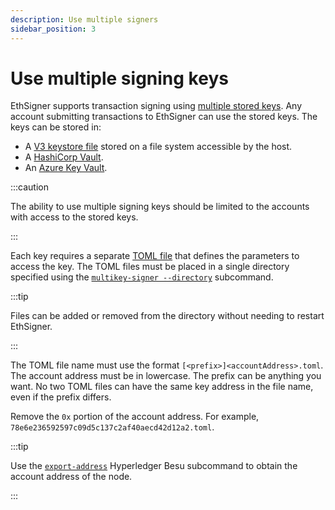 ```yaml
---
description: Use multiple signers
sidebar_position: 3
---
```


# Use multiple signing keys

EthSigner supports transaction signing using [multiple stored keys](../Tutorials/Multifile.md). Any account submitting transactions to EthSigner can use the stored keys. The keys can be stored in:

- A [V3 keystore file](../Tutorials/Multifile.md##create-password-and-key-files) stored on a file system accessible by the host.
- A [HashiCorp Vault](../HowTo/Store-Keys/Use-Hashicorp.md).
- An [Azure Key Vault](../HowTo/Store-Keys/Use-Azure.md).

:::caution

The ability to use multiple signing keys should be limited to the accounts with access to the stored keys.

:::

Each key requires a separate [TOML file](../Reference/Multikey-Parameters.md) that defines the parameters to access the key. The TOML files must be placed in a single directory specified using the [`multikey-signer --directory`](../Reference/CLI/CLI-Syntax.md#multikey-options) subcommand.

:::tip

Files can be added or removed from the directory without needing to restart EthSigner.

:::

The TOML file name must use the format `[<prefix>]<accountAddress>.toml`. The account address must be in lowercase. The prefix can be anything you want. No two TOML files can have the same key address in the file name, even if the prefix differs.

Remove the `0x` portion of the account address. For example, `78e6e236592597c09d5c137c2af40aecd42d12a2.toml`.

:::tip

Use the [`export-address`](https://besu.hyperledger.org/en/latest/Reference/CLI/CLI-Subcommands/#export-address) Hyperledger Besu subcommand to obtain the account address of the node.

:::
